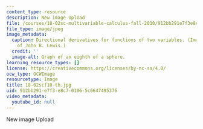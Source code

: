 ```yaml
---
content_type: resource
description: New image Upload
file: /courses/18-02sc-multivariable-calculus-fall-2010/912bb291e7f3e8c701065c6647495376_18-02scf10-th.jpg
file_type: image/jpeg
image_metadata:
  caption: Directional derivatives for functions of two variables. (Image courtesy
    of John B. Lewis.)
  credit: ''
  image-alt: Graph of an eighth of a sphere.
learning_resource_types: []
license: https://creativecommons.org/licenses/by-nc-sa/4.0/
ocw_type: OCWImage
resourcetype: Image
title: 18-02scf10-th.jpg
uid: 912bb291-e7f3-e8c7-0106-5c6647495376
video_metadata:
  youtube_id: null
---
```

New image Upload